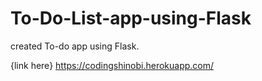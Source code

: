 # To-Do-List-app-using-Flask
created To-do app using Flask.


{link here} https://codingshinobi.herokuapp.com/
